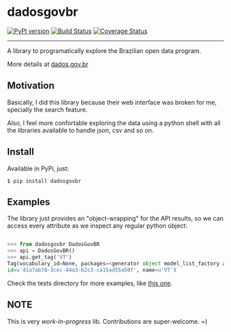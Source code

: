 # dadosgovbr

[![PyPI version](https://badge.fury.io/py/dadosgovbr.svg)](http://badge.fury.io/py/dadosgovbr)
[![Build Status](https://travis-ci.org/georgeyk/dadosgovbr.svg?branch=master)](https://travis-ci.org/georgeyk/dadosgovbr)
[![Coverage Status](https://coveralls.io/repos/georgeyk/dadosgovbr/badge.svg?branch=master)](https://coveralls.io/r/georgeyk/dadosgovbr?branch=master)


---

A library to programatically explore the Brazilian open data program.

More details at [dados.gov.br][1]

## Motivation

Basically, I did this library because their web interface was broken for me, specially the search feature.

Also, I feel more confortable exploring the data using a python shell with all the libraries available to handle json,
csv and so on.


## Install

Available in PyPi, just:

```shell
$ pip install dadosgovbr
```


## Examples

The library just provides an "object-wrapping" for the API results, so we can access every attribute as we
inspect any regular python object:

```python

>>> from dadosgovbr DadosGovBR
>>> api = DadosGovBR()
>>> api.get_tag('VT')
Tag(vocabulary_id=None, packages=<generator object model_list_factory at 0x7f7dac17af00>, display_name=u'VT',
id=u'41a7ab78-3cec-44a3-b2c3-ca15ad55a50f', name=u'VT')
```

Check the tests directory for more examples, like [this one][2].


## NOTE

This is very *work-in-progress* lib.
Contributions are super-welcome. =)


[1]: http://dados.gov.br/dataset
[2]: example.py
